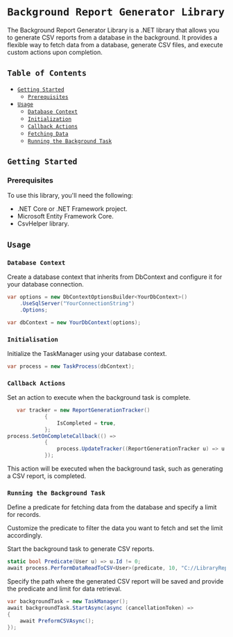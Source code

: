 # `Background Report Generator Library`

The Background Report Generator Library is a .NET library that allows you to generate CSV reports from a database in the background. It provides a flexible way to fetch data from a database, generate CSV files, and execute custom actions upon completion.

## `Table of Contents`

- [`Getting Started`](#getting-started)
     - [`Prerequisites`](#prerequisites)
- [`Usage`](#usage)
     - [`Database Context`](#database-context)
     - [`Initialization`](#initialization)
     - [`Callback Actions`](#callback-actions)
     - [`Fetching Data`](#fetching-data)
     - [`Running the Background Task`](#running-the-background-task)

## `Getting Started`

### Prerequisites

To use this library, you'll need the following:

- .NET Core or .NET Framework project.
- Microsoft Entity Framework Core.
- CsvHelper library.

## `Usage`

### `Database Context`

Create a database context that inherits from DbContext and configure it for your database connection.

```csharp
var options = new DbContextOptionsBuilder<YourDbContext>()
    .UseSqlServer("YourConnectionString")
    .Options;

var dbContext = new YourDbContext(options);
```

### `Initialisation`

Initialize the TaskManager using your database context.

```csharp
var process = new TaskProcess(dbContext);
```

### `Callback Actions`

Set an action to execute when the background task is complete.

```csharp
   var tracker = new ReportGenerationTracker()
            {
                IsCompleted = true,
            };
process.SetOnCompleteCallback(() =>
            {
                process.UpdateTracker((ReportGenerationTracker u) => u.Id == 1, tracker);
            });
```

This action will be executed when the background task, such as generating a CSV report, is completed.

### `Running the Background Task`

Define a predicate for fetching data from the database and specify a limit for records.

Customize the predicate to filter the data you want to fetch and set the limit accordingly.

Start the background task to generate CSV reports.

```csharp
static bool Predicate(User u) => u.Id != 0;
await process.PerformDataReadToCSV<User>(predicate, 10, "C://LibraryReport/file.csv");
```

Specify the path where the generated CSV report will be saved and provide the predicate and limit for data retrieval.

```csharp
var backgroundTask = new TaskManager();
await backgroundTask.StartAsync(async (cancellationToken) =>
{
    await PreformCSVAsync();
});
```
